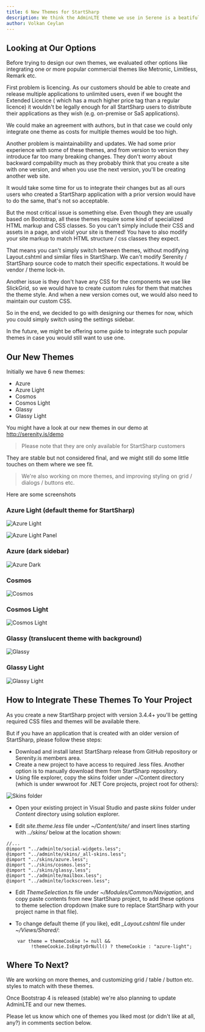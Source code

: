 ```yaml
---
title: 6 New Themes for StartSharp
description: We think the AdminLTE theme we use in Serene is a beatiful one. But as any hit song you loved last year, gets a bit boring by time, themes also start to look old. So, we have designed 6 new themes for StartSharp.
author: Volkan Ceylan
---
```


## Looking at Our Options

Before trying to design our own themes, we evaluated other options like integrating one or more popular commercial themes like Metronic, Limitless, Remark etc.

First problem is licencing. As our customers should be able to create and release multiple applications to unlimited users, even if we bought the Extended Licence ( which has a much higher price tag than a regular licence) it wouldn't be legally enough for all StartSharp users to distribute their applications as they wish (e.g. on-premise or SaS applications).

We could make an agreement with authors, but in that case we could only integrate one theme as costs for multiple themes would be too high.

Another problem is maintainability and updates. We had some prior experience with some of these themes, and from version to version they introduce far too many breaking changes. They don't worry about backward compability much as they probably think that you create a site with one version, and when you use the next version, you'll be creating another web site.

It would take some time for us to integrate their changes but as all ours users who created a StartSharp application with a prior version would have to do the same, that's not so acceptable.

But the most critical issue is something else. Even though they are usually based on Bootstrap, all these themes require some kind of specialized HTML markup and CSS classes. So you can't simply include their CSS and assets in a page, and viola! your site is themed! You have to also modify your site markup to match HTML structure / css classes they expect.

That means you can't simply switch between themes, without modifying Layout.cshtml and similar files in StartSharp. We can't modify Serenity / StartSharp source code to match their specific expectations. It would be vendor / theme lock-in.

Another issue is they don't have any CSS for the components we use like SlickGrid, so we would have to create custom rules for them that matches the theme style. And when a new version comes out, we would also need to maintain our custom CSS.

So in the end, we decided to go with designing our themes for now, which you could simply switch using the settings sidebar.

In the future, we might be offering some guide to integrate such popular themes in case you would still want to use one.

## Our New Themes

Initially we have 6 new themes:

* Azure
* Azure Light
* Cosmos
* Cosmos Light
* Glassy
* Glassy Light

You might have a look at our new themes in our demo at http://serenity.is/demo

> Please note that they are only available for StartSharp customers

They are stable but not considered final, and we might still do some little touches on them where we see fit.

> We're also working on more themes, and improving styling on grid / dialogs / buttons etc.

Here are some screenshots

### Azure Light (default theme for StartSharp)

![Azure Light](img/2018-02-13/azure-light.png)

![Azure Light Panel](img/2018-02-13/azure-light-panel.png)

### Azure (dark sidebar)

![Azure Dark](img/2018-02-13/azure-dark.png)

### Cosmos

![Cosmos](img/2018-02-13/cosmos-dark.png)

### Cosmos Light

![Cosmos Light](img/2018-02-13/cosmos-light.png)

### Glassy (translucent theme with background)

![Glassy](img/2018-02-13/glassy-dark.png)

### Glassy Light

![Glassy Light](img/2018-02-13/glassy-light.png)

## How to Integrate These Themes To Your Project

As you create a new StartSharp project with version 3.4.4+ you'll be getting required CSS files and themes will be available there.

But if you have an application that is created with an older version of StartSharp, please follow these steps:

* Download and install latest StartSharp release from GitHub repository or Serenity.is members area.
* Create a new project to have access to required .less files. Another option is to manually download them from StartSharp repository.
* Using file explorer, copy the skins folder under ~/Content directory (which is under wwwroot for .NET Core projects, project root for others):

![Skins folder](img/2018-02-13/skins-folder.png)

* Open your existing project in Visual Studio and paste *skins* folder under *Content* directory using solution explorer.

* Edit *site.theme.less* file under *~/Content/site/* and insert lines starting with *../skins/* below at the location shown:

```less
//...
@import "../adminlte/social-widgets.less";
@import "../adminlte/skins/_all-skins.less";
@import "../skins/azure.less";
@import "../skins/cosmos.less";
@import "../skins/glassy.less";
@import "../adminlte/mailbox.less";
@import "../adminlte/lockscreen.less";
```

* Edit *ThemeSelection.ts* file under *~/Modules/Common/Navigation*, and copy paste contents from new StartSharp project, to add these options to theme selection dropdown (make sure to replace StartSharp with your project name in that file).

* To change default theme (if you like), edit *_Layout.cshtml* file under *~/Views/Shared/*:

```cshtml
    var theme = themeCookie != null && 
         !themeCookie.IsEmptyOrNull() ? themeCookie : "azure-light";
```

## Where To Next?

We are working on more themes, and customizing grid / table / button etc. styles to match with these themes.

Once Bootstrap 4 is released (stable) we're also planning to update AdminLTE and our new themes.

Please let us know which one of themes you liked most (or didn't like at all, any?) in comments section below.
